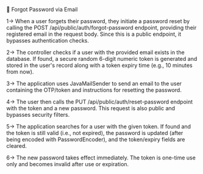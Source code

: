 📧 Forgot Password via Email


1→ When a user forgets their password, they initiate a password reset by calling the POST /api/public/auth/forgot-password endpoint, providing their registered email in the request body. Since this is a public endpoint, it bypasses authentication checks.

2→ The controller checks if a user with the provided email exists in the database. If found, a secure random 6-digit numeric token is generated and stored in the user's record along with a token expiry time (e.g., 10 minutes from now).

3→ The application uses JavaMailSender to send an email to the user containing the OTP/token and instructions for resetting the password.

4→ The user then calls the PUT /api/public/auth/reset-password endpoint with the token and a new password. This request is also public and bypasses security filters.

5→ The application searches for a user with the given token. If found and the token is still valid (i.e., not expired), the password is updated (after being encoded with PasswordEncoder), and the token/expiry fields are cleared.

6→ The new password takes effect immediately. The token is one-time use only and becomes invalid after use or expiration.

